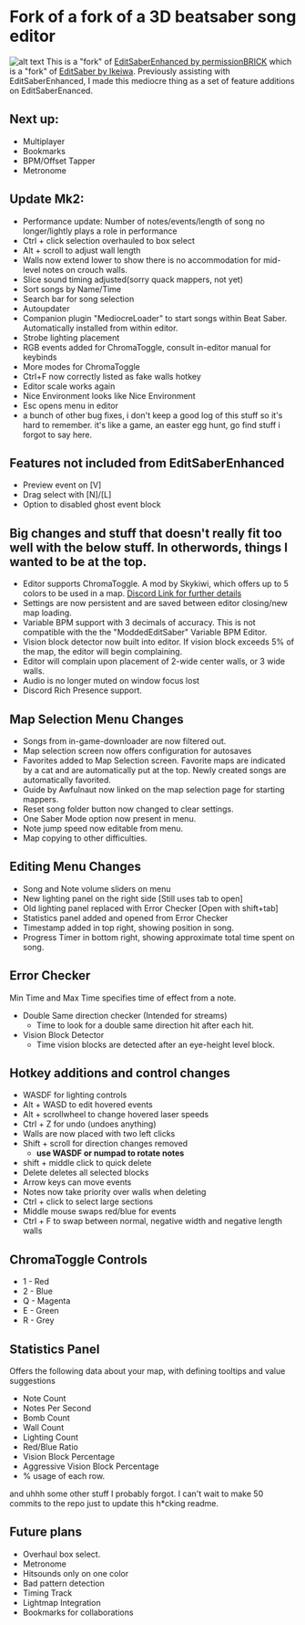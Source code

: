 # Fork of a fork of a 3D beatsaber song editor
![alt text](https://i.imgur.com/zimA0I6.png)
This is a "fork" of [EditSaberEnhanced by permissionBRICK](https://github.com/permissionBRICK/EditSaberEnhanced) which is a "fork" of  [EditSaber by Ikeiwa](https://github.com/Ikeiwa/EditSaber). Previously assisting with EditSaberEnhanced, I made this mediocre thing as a set of feature additions on EditSaberEnanced.

## Next up:
 * Multiplayer
 * Bookmarks
 * BPM/Offset Tapper
 * Metronome

## Update Mk2:
 * Performance update: Number of notes/events/length of song no longer/lightly plays a role in performance
 * Ctrl + click selection overhauled to box select
 * Alt + scroll to adjust wall length
 * Walls now extend lower to show there is no accommodation for mid-level notes on crouch walls.
 * Slice sound timing adjusted(sorry quack mappers, not yet)
 * Sort songs by Name/Time
 * Search bar for song selection
 * Autoupdater
 * Companion plugin "MediocreLoader" to start songs within Beat Saber. Automatically installed from within editor. 
 * Strobe lighting placement
 * RGB events added for ChromaToggle, consult in-editor manual for keybinds
 * More modes for ChromaToggle
 * Ctrl+F now correctly listed as fake walls hotkey
 * Editor scale works again
 * Nice Environment looks like Nice Environment
 * Esc opens menu in editor
 * a bunch of other bug fixes, i don't keep a good log of this stuff so it's hard to remember. it's like a game, an easter egg hunt, go find stuff i forgot to say here.

## Features not included from EditSaberEnhanced
 * Preview event on \[V]
 * Drag select with \[N]/\[L]
 * Option to disabled ghost event block
 
## Big changes and stuff that doesn't really fit too well with the below stuff. In otherwords, things I wanted to be at the top.
 * Editor supports ChromaToggle. A mod by Skykiwi, which offers up to 5 colors to be used in a map. [Discord Link for further details](https://discord.gg/xwrWzfj)
 * Settings are now persistent and are saved between editor closing/new map loading.
 * Variable BPM support with 3 decimals of accuracy. This is not compatible with the the "ModdedEditSaber" Variable BPM Editor.
 * Vision block detector now built into editor. If vision block exceeds 5% of the map, the editor will begin complaining.
 * Editor will complain upon placement of 2-wide center walls, or 3 wide walls.
 * Audio is no longer muted on window focus lost
 * Discord Rich Presence support.

## Map Selection Menu Changes
 * Songs from in-game-downloader are now filtered out.
 * Map selection screen now offers configuration for autosaves
 * Favorites added to Map Selection screen. Favorite maps are indicated by a cat and are automatically put at the top. Newly created songs are automatically favorited.
 * Guide by Awfulnaut now linked on the map selection page for starting mappers.
 * Reset song folder button now changed to clear settings.
 * One Saber Mode option now present in menu.
 * Note jump speed now editable from menu.
 * Map copying to other difficulties.
 
## Editing Menu Changes
 * Song and Note volume sliders on menu
 * New lighting panel on the right side \[Still uses tab to open]
 * Old lighting panel replaced with Error Checker \[Open with shift+tab]
 * Statistics panel added and opened from Error Checker
 * Timestamp added in top right, showing position in song.
 * Progress Timer in bottom right, showing approximate total time spent on song.
 
## Error Checker
Min Time and Max Time specifies time of effect from a note.
 * Double Same direction checker (Intended for streams)
 	* Time to look for a double same direction hit after each hit.
 * Vision Block Detector
 	* Time vision blocks are detected after an eye-height level block.

 
## Hotkey additions and control changes
 * WASDF for lighting controls
 * Alt + WASD to edit hovered events
 * Alt + scrollwheel to change hovered laser speeds
 * Ctrl + Z for undo (undoes anything)
 * Walls are now placed with two left clicks
 * Shift + scroll for direction changes removed
    * **use WASDF or numpad to rotate notes**
 * shift + middle click to quick delete
 * Delete deletes all selected blocks
 * Arrow keys can move events
 * Notes now take priority over walls when deleting
 * Ctrl + click to select large sections
 * Middle mouse swaps red/blue for events
 * Ctrl + F to swap between normal, negative width and negative length walls

## ChromaToggle Controls
 * 1 - Red
 * 2 - Blue
 * Q - Magenta
 * E - Green
 * R - Grey

## Statistics Panel
 Offers the following data about your map, with defining tooltips and value suggestions
 * Note Count
 * Notes Per Second
 * Bomb Count
 * Wall Count
 * Lighting Count
 * Red/Blue Ratio
 * Vision Block Percentage
 * Aggressive Vision Block Percentage
 * % usage of each row.
 
 and uhhh some other stuff I probably forgot. I can't wait to make 50 commits to the repo just to update this h\*cking readme.

## Future plans
* Overhaul box select.
* Metronome
* Hitsounds only on one color
* Bad pattern detection
* Timing Track
* Lightmap Integration
* Bookmarks for collaborations 
